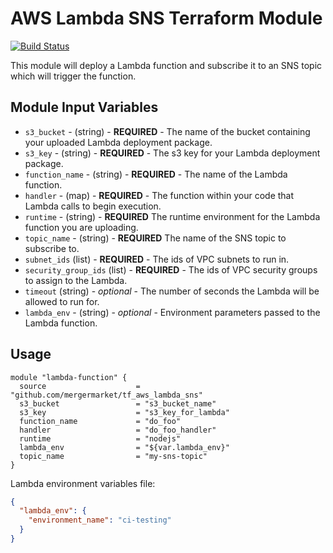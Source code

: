 # AWS Lambda SNS Terraform Module

[![Build Status](https://travis-ci.org/mergermarket/terraform-acuris-aws-lambda-sns.svg?branch=master)](https://travis-ci.org/mergermarket/terraform-acuris-aws-lambda-sns)

This module will deploy a Lambda function and subscribe it to an SNS topic which will trigger the function.

## Module Input Variables

- `s3_bucket` - (string) - **REQUIRED** - The name of the bucket containing your uploaded Lambda deployment package.
- `s3_key` - (string) - **REQUIRED** - The s3 key for your Lambda deployment package.
- `function_name` - (string) - **REQUIRED** - The name of the Lambda function.
- `handler` - (map) - **REQUIRED** - The function within your code that Lambda calls to begin execution.
- `runtime` - (string) - **REQUIRED** The runtime environment for the Lambda function you are uploading.
- `topic_name` - (string) - **REQUIRED** The name of the SNS topic to subscribe to.
- `subnet_ids` (list) - **REQUIRED** - The ids of VPC subnets to run in.
- `security_group_ids` (list) - **REQUIRED** - The ids of VPC security groups to assign to the Lambda.
- `timeout` (string) - _optional_ - The number of seconds the Lambda will be allowed to run for.
- `lambda_env` - (string) - _optional_ - Environment parameters passed to the Lambda function.


## Usage

```hcl
module "lambda-function" {
  source                    = "github.com/mergermarket/tf_aws_lambda_sns"
  s3_bucket                 = "s3_bucket_name"
  s3_key                    = "s3_key_for_lambda"
  function_name             = "do_foo"
  handler                   = "do_foo_handler"
  runtime                   = "nodejs"
  lambda_env                = "${var.lambda_env}"
  topic_name                = "my-sns-topic"
}
```
Lambda environment variables file:
```json
{
  "lambda_env": {
    "environment_name": "ci-testing"
  }
}
```
